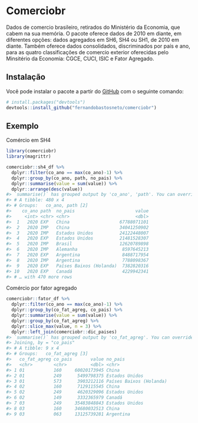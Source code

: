 
<!-- README.md is generated from README.Rmd. Please edit that file -->

# Comerciobr

<!-- badges: start -->

<!-- badges: end -->

Dados de comercio brasileiro, retirados do Ministério da Economia, que
cabem na sua memória. O pacote oferece dados de 2010 em diante, em
diferentes opções: dados agregados em SH6, SH4 ou SH1, de 2010 em
diante. Também oferece dados consolidados, discriminados por país e ano,
para as quatro classificações de comercio exterior oferecidas pelo
Minsitério da Economia: CGCE, CUCI, ISIC e Fator Agregado.

## Instalação

Você pode instalar o pacote a partir do [GitHub](https://github.com/)
com o seguinte comando:

``` r
# install.packages("devtools")
devtools::install_github("fernandobastosneto/comerciobr")
```

## Exemplo

Comércio em SH4

``` r
library(comerciobr)
library(magrittr)

comerciobr::sh4_df %>% 
  dplyr::filter(co_ano == max(co_ano)-1) %>% 
  dplyr::group_by(co_ano, path, no_pais) %>%
  dplyr::summarise(value = sum(value)) %>% 
  dplyr::arrange(desc(value))
#> `summarise()` has grouped output by 'co_ano', 'path'. You can override using the `.groups` argument.
#> # A tibble: 480 x 4
#> # Groups:   co_ano, path [2]
#>    co_ano path  no_pais                       value
#>     <int> <chr> <chr>                         <dbl>
#>  1   2020 EXP   China                   67788071101
#>  2   2020 IMP   China                   34041250902
#>  3   2020 IMP   Estados Unidos          24122448007
#>  4   2020 EXP   Estados Unidos          21481528307
#>  5   2020 IMP   Brasil                  12620789898
#>  6   2020 IMP   Alemanha                 8597645213
#>  7   2020 EXP   Argentina                8488717954
#>  8   2020 IMP   Argentina                7788098367
#>  9   2020 EXP   Países Baixos (Holanda)  7382820316
#> 10   2020 EXP   Canadá                   4229942341
#> # … with 470 more rows
```

Comércio por fator agregado

``` r
comerciobr::fator_df %>%
  dplyr::filter(co_ano == max(co_ano)-1) %>%
  dplyr::group_by(co_fat_agreg, co_pais) %>%
  dplyr::summarise(value = sum(value)) %>%
  dplyr::group_by(co_fat_agreg) %>% 
  dplyr::slice_max(value, n = 3) %>%
  dplyr::left_join(comerciobr::dic_paises)
#> `summarise()` has grouped output by 'co_fat_agreg'. You can override using the `.groups` argument.
#> Joining, by = "co_pais"
#> # A tibble: 9 x 4
#> # Groups:   co_fat_agreg [3]
#>   co_fat_agreg co_pais       value no_pais                
#>   <chr>        <chr>         <dbl> <chr>                  
#> 1 01           160     60020173945 China                  
#> 2 01           249      5499798375 Estados Unidos         
#> 3 01           573      3903212116 Países Baixos (Holanda)
#> 4 02           160      7129115545 China                  
#> 5 02           249      4620329096 Estados Unidos         
#> 6 02           149      3332365979 Canadá                 
#> 7 03           249     35483848843 Estados Unidos         
#> 8 03           160     34680032513 China                  
#> 9 03           063     13125739281 Argentina
```
